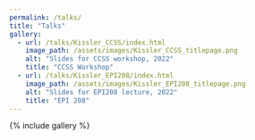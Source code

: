 ```yaml
---
permalink: /talks/
title: "Talks"
gallery:
  - url: /talks/Kissler_CCSS/index.html
    image_path: /assets/images/Kissler_CCSS_titlepage.png
    alt: "Slides for CCSS workshop, 2022"
    title: "CCSS Workshop"
  - url: /talks/Kissler_EPI208/index.html
    image_path: /assets/images/Kissler_EPI208_titlepage.png
    alt: "Slides for EPI208 lecture, 2022"
    title: "EPI 208"
---
```


{% include gallery %}
